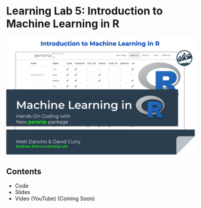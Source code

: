 # Learning Lab 5: Introduction to Machine Learning in R

![Learning Lab 5](learning_lab_thumb.jpg)

## Contents

- Code
- Slides
- Video (YouTube) (Coming Soon)
